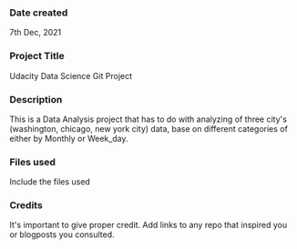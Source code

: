 ### Date created
7th Dec, 2021

### Project Title
Udacity Data Science Git Project

### Description
This is a Data Analysis project that has to do with analyzing of three city's (washington, chicago, new york city) data, base on different categories of either by Monthly or Week_day.

### Files used
Include the files used

### Credits
It's important to give proper credit. Add links to any repo that inspired you or blogposts you consulted.

